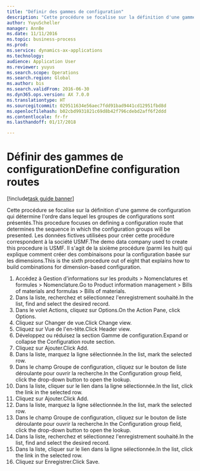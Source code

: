 ```yaml
--- 
title: "Définir des gammes de configuration"
description: "Cette procédure se focalise sur la définition d'une gamme de configuration qui détermine l'ordre dans lequel les groupes de configurations sont présentés."
author: YuyuScheller
manager: AnnBe
ms.date: 11/11/2016
ms.topic: business-process
ms.prod: 
ms.service: dynamics-ax-applications
ms.technology: 
audience: Application User
ms.reviewer: yuyus
ms.search.scope: Operations
ms.search.region: Global
ms.author: bis
ms.search.validFrom: 2016-06-30
ms.dyn365.ops.version: AX 7.0.0
ms.translationtype: HT
ms.sourcegitcommit: 029511634e56aec7fdd91bad9441cd12951fbd8d
ms.openlocfilehash: b02cbd9931821c69d8b42f796cdebd2aff6f2ddd
ms.contentlocale: fr-fr
ms.lasthandoff: 01/17/2018

---
```

# <a name="define-configuration-routes"></a><span data-ttu-id="787fc-103">Définir des gammes de configuration</span><span class="sxs-lookup"><span data-stu-id="787fc-103">Define configuration routes</span></span>

[!include[task guide banner](../../includes/task-guide-banner.md)]

<span data-ttu-id="787fc-104">Cette procédure se focalise sur la définition d'une gamme de configuration qui détermine l'ordre dans lequel les groupes de configurations sont présentés.</span><span class="sxs-lookup"><span data-stu-id="787fc-104">This procedure focuses on defining a configuration route that determines the sequence in which the configuration groups will be presented.</span></span> <span data-ttu-id="787fc-105">Les données fictives utilisées pour créer cette procédure correspondent à la société USMF.</span><span class="sxs-lookup"><span data-stu-id="787fc-105">The demo data company used to create this procedure is USMF.</span></span> <span data-ttu-id="787fc-106">Il s'agit de la sixième procédure (parmi les huit) qui explique comment créer des combinaisons pour la configuration basée sur les dimensions.</span><span class="sxs-lookup"><span data-stu-id="787fc-106">This is the sixth procedure out of eight that explains how to build combinations for dimension-based configuration.</span></span>

1. <span data-ttu-id="787fc-107">Accédez à Gestion d'informations sur les produits > Nomenclatures et formules > Nomenclature.</span><span class="sxs-lookup"><span data-stu-id="787fc-107">Go to Product information management > Bills of materials and formulas > Bills of materials.</span></span>
2. <span data-ttu-id="787fc-108">Dans la liste, recherchez et sélectionnez l'enregistrement souhaité.</span><span class="sxs-lookup"><span data-stu-id="787fc-108">In the list, find and select the desired record.</span></span>
3. <span data-ttu-id="787fc-109">Dans le volet Actions, cliquez sur Options.</span><span class="sxs-lookup"><span data-stu-id="787fc-109">On the Action Pane, click Options.</span></span>
4. <span data-ttu-id="787fc-110">Cliquez sur Changer de vue.</span><span class="sxs-lookup"><span data-stu-id="787fc-110">Click Change view.</span></span>
5. <span data-ttu-id="787fc-111">Cliquez sur Vue de l'en-tête.</span><span class="sxs-lookup"><span data-stu-id="787fc-111">Click Header view.</span></span>
6. <span data-ttu-id="787fc-112">Développez ou réduisez la section Gamme de configuration.</span><span class="sxs-lookup"><span data-stu-id="787fc-112">Expand or collapse the Configuration route section.</span></span>
7. <span data-ttu-id="787fc-113">Cliquez sur Ajouter.</span><span class="sxs-lookup"><span data-stu-id="787fc-113">Click Add.</span></span>
8. <span data-ttu-id="787fc-114">Dans la liste, marquez la ligne sélectionnée.</span><span class="sxs-lookup"><span data-stu-id="787fc-114">In the list, mark the selected row.</span></span>
9. <span data-ttu-id="787fc-115">Dans le champ Groupe de configuration, cliquez sur le bouton de liste déroulante pour ouvrir la recherche.</span><span class="sxs-lookup"><span data-stu-id="787fc-115">In the Configuration group field, click the drop-down button to open the lookup.</span></span>
10. <span data-ttu-id="787fc-116">Dans la liste, cliquer sur le lien dans la ligne sélectionnée.</span><span class="sxs-lookup"><span data-stu-id="787fc-116">In the list, click the link in the selected row.</span></span>
11. <span data-ttu-id="787fc-117">Cliquez sur Ajouter.</span><span class="sxs-lookup"><span data-stu-id="787fc-117">Click Add.</span></span>
12. <span data-ttu-id="787fc-118">Dans la liste, marquez la ligne sélectionnée.</span><span class="sxs-lookup"><span data-stu-id="787fc-118">In the list, mark the selected row.</span></span>
13. <span data-ttu-id="787fc-119">Dans le champ Groupe de configuration, cliquez sur le bouton de liste déroulante pour ouvrir la recherche.</span><span class="sxs-lookup"><span data-stu-id="787fc-119">In the Configuration group field, click the drop-down button to open the lookup.</span></span>
14. <span data-ttu-id="787fc-120">Dans la liste, recherchez et sélectionnez l'enregistrement souhaité.</span><span class="sxs-lookup"><span data-stu-id="787fc-120">In the list, find and select the desired record.</span></span>
15. <span data-ttu-id="787fc-121">Dans la liste, cliquer sur le lien dans la ligne sélectionnée.</span><span class="sxs-lookup"><span data-stu-id="787fc-121">In the list, click the link in the selected row.</span></span>
16. <span data-ttu-id="787fc-122">Cliquez sur Enregistrer.</span><span class="sxs-lookup"><span data-stu-id="787fc-122">Click Save.</span></span>


